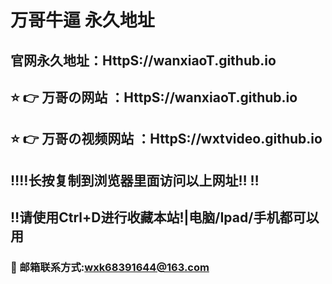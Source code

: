 # 万哥牛逼 永久地址
## 官网永久地址：HttpS://wanxiaoT.github.io
## ⭐️ 👉 万哥の网站 ：HttpS://wanxiaoT.github.io
## ⭐️ 👉 万哥の视频网站 ：HttpS://wxtvideo.github.io
## ‼️‼️长按复制到浏览器里面访问以上网址‼️  ‼️
## ‼️请使用Ctrl+D进行收藏本站!|电脑/Ipad/手机都可以用
### 📧 邮箱联系方式:wxk68391644@163.com 
